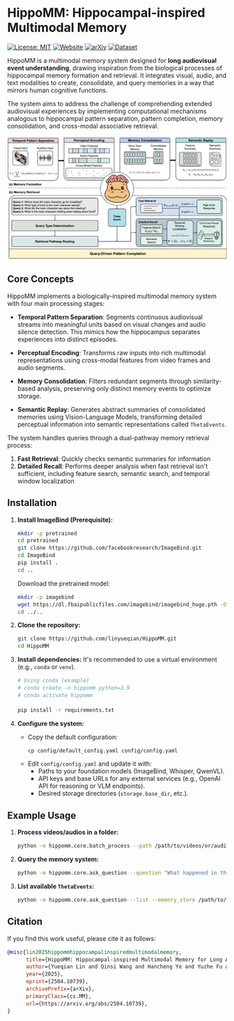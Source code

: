 # HippoMM: Hippocampal-inspired Multimodal Memory

[![License: MIT](https://img.shields.io/badge/License-MIT-yellow.svg)](https://opensource.org/licenses/MIT)
[![Website](https://img.shields.io/badge/Website-HippoMM-blue)](https://hippomultimodalmemory.github.io/)
[![arXiv](https://img.shields.io/badge/arXiv-2504.10739-b31b1b.svg)](https://arxiv.org/abs/2504.10739)
[![Dataset](https://img.shields.io/badge/Dataset-HippoVlog-green)](https://github.com/linyueqian/HippoVlog/)

HippoMM is a multimodal memory system designed for **long audiovisual event understanding**, drawing inspiration from the biological processes of hippocampal memory formation and retrieval. It integrates visual, audio, and text modalities to create, consolidate, and query memories in a way that mirrors human cognitive functions.

The system aims to address the challenge of comprehending extended audiovisual experiences by implementing computational mechanisms analogous to hippocampal pattern separation, pattern completion, memory consolidation, and cross-modal associative retrieval.

![HippoMM Architecture](figs/method.png)

## Core Concepts

HippoMM implements a biologically-inspired multimodal memory system with four main processing stages:

* **Temporal Pattern Separation**: Segments continuous audiovisual streams into meaningful units based on visual changes and audio silence detection. This mimics how the hippocampus separates experiences into distinct episodes.

* **Perceptual Encoding**: Transforms raw inputs into rich multimodal representations using cross-modal features from video frames and audio segments.

* **Memory Consolidation**: Filters redundant segments through similarity-based analysis, preserving only distinct memory events to optimize storage.

* **Semantic Replay**: Generates abstract summaries of consolidated memories using Vision-Language Models, transforming detailed perceptual information into semantic representations called `ThetaEvents`.

The system handles queries through a dual-pathway memory retrieval process:

1. **Fast Retrieval**: Quickly checks semantic summaries for information
2. **Detailed Recall**: Performs deeper analysis when fast retrieval isn't sufficient, including feature search, semantic search, and temporal window localization

## Installation

1.  **Install ImageBind (Prerequisite):**
    ```bash
    mkdir -p pretrained
    cd pretrained
    git clone https://github.com/facebookresearch/ImageBind.git
    cd ImageBind
    pip install .
    cd ..
    ```

    Download the pretrained model:
    ```bash
    mkdir -p imagebind
    wget https://dl.fbaipublicfiles.com/imagebind/imagebind_huge.pth -O imagebind/imagebind_huge.pth
    cd ../..
    ```

2.  **Clone the repository:**
    ```bash
    git clone https://github.com/linyueqian/HippoMM.git
    cd HippoMM
    ```

3.  **Install dependencies:**
    It's recommended to use a virtual environment (e.g., `conda` or `venv`).
    ```bash
    # Using conda (example)
    # conda create -n hippomm python=3.9
    # conda activate hippomm

    pip install -r requirements.txt
    ```

4.  **Configure the system:**
    * Copy the default configuration:
        ```bash
        cp config/default_config.yaml config/config.yaml
        ```
    * Edit `config/config.yaml` and update it with:
        * Paths to your foundation models (ImageBind, Whisper, QwenVL).
        * API keys and base URLs for any external services (e.g., OpenAI API for reasoning or VLM endpoints).
        * Desired storage directories (`storage.base_dir`, etc.).

## Example Usage

1.  **Process videos/audios in a folder:**
    ```bash
    python -m hippomm.core.batch_process --path /path/to/videos/or/audios --memory_store /path/to/memory_store
    ```

2.  **Query the memory system:**
    ```bash
    python -m hippomm.core.ask_question --question "What happened in the video?" --memory_store /path/to/memory_store
    ```

3.  **List available `ThetaEvents`:**
    ```bash
    python -m hippomm.core.ask_question --list --memory_store /path/to/memory_store
    ```

## Citation

If you find this work useful, please cite it as follows:

```bibtex
@misc{lin2025hippommhippocampalinspiredmultimodalmemory,
      title={HippoMM: Hippocampal-inspired Multimodal Memory for Long Audiovisual Event Understanding}, 
      author={Yueqian Lin and Qinsi Wang and Hancheng Ye and Yuzhe Fu and Hai "Helen" Li and Yiran Chen},
      year={2025},
      eprint={2504.10739},
      archivePrefix={arXiv},
      primaryClass={cs.MM},
      url={https://arxiv.org/abs/2504.10739}, 
}

```